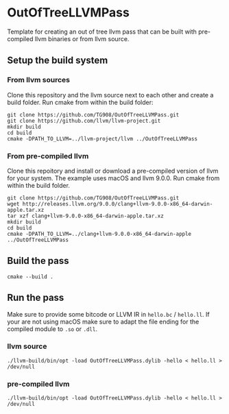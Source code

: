 # OutOfTreeLLVMPass

Template for creating an out of tree llvm pass that can be built with pre-compiled llvm binaries or from llvm source.

## Setup the build system

### From llvm sources

Clone this repository and the llvm source next to each other and create a build folder. 
Run cmake from within the build folder:
```
git clone https://github.com/TG908/OutOfTreeLLVMPass.git
git clone https://github.com/llvm/llvm-project.git
mkdir build
cd build
cmake -DPATH_TO_LLVM=../llvm-project/llvm ../OutOfTreeLLVMPass
```

### From pre-compiled llvm

Clone this repoitory and install or download a pre-compiled version of llvm for your system. The example uses macOS and llvm 9.0.0.
Run cmake from within the build folder.
```
git clone https://github.com/TG908/OutOfTreeLLVMPass.git
wget http://releases.llvm.org/9.0.0/clang+llvm-9.0.0-x86_64-darwin-apple.tar.xz
tar xzf clang+llvm-9.0.0-x86_64-darwin-apple.tar.xz
mkdir build
cd build
cmake -DPATH_TO_LLVM=../clang+llvm-9.0.0-x86_64-darwin-apple ../OutOfTreeLLVMPass
```

## Build the pass

```
cmake --build .
```

## Run the pass

Make sure to provide some bitcode or LLVM IR in `hello.bc` / `hello.ll`. If your are not using macOS make sure to adapt the file ending for the compiled module to `.so` or `.dll`.

### llvm source

```
./llvm-build/bin/opt -load OutOfTreeLLVMPass.dylib -hello < hello.ll > /dev/null

```

### pre-compiled llvm

```
./llvm-build/bin/opt -load OutOfTreeLLVMPass.dylib -hello < hello.ll > /dev/null

```

